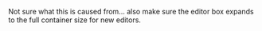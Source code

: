 Not sure what this is caused from... also make sure the editor box expands to the full container size for new editors.
